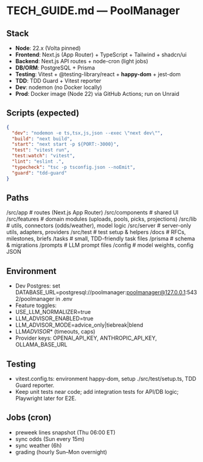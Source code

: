 # TECH_GUIDE.md — PoolManager

## Stack

- **Node**: 22.x (Volta pinned)
- **Frontend**: Next.js (App Router) + TypeScript + Tailwind + shadcn/ui
- **Backend**: Next.js API routes + node-cron (light jobs)
- **DB/ORM**: PostgreSQL + Prisma
- **Testing**: Vitest + @testing-library/react + **happy-dom** + jest-dom
- **TDD**: TDD Guard + Vitest reporter
- **Dev**: nodemon (no Docker locally)
- **Prod**: Docker image (Node 22) via GitHub Actions; run on Unraid

## Scripts (expected)

```json
{
  "dev": "nodemon -e ts,tsx,js,json --exec \"next dev\"",
  "build": "next build",
  "start": "next start -p ${PORT:-3000}",
  "test": "vitest run",
  "test:watch": "vitest",
  "lint": "eslint .",
  "typecheck": "tsc -p tsconfig.json --noEmit",
  "guard": "tdd-guard"
}
```

## Paths

/src/app # routes (Next.js App Router)
/src/components # shared UI
/src/features # domain modules (uploads, pools, picks, projections)
/src/lib # utils, connectors (odds/weather), model logic
/src/server # server-only utils, adapters, providers
/src/test # test setup & helpers
/docs # RFCs, milestones, briefs
/tasks # small, TDD-friendly task files
/prisma # schema & migrations
/prompts # LLM prompt files
/config # model weights, config JSON

## Environment

- Dev Postgres: set DATABASE_URL=postgresql://poolmanager:poolmanager@127.0.0.1:5432/poolmanager in .env
- Feature toggles:
- USE_LLM_NORMALIZER=true
- LLM_ADVISOR_ENABLED=true
- LLM_ADVISOR_MODE=advice_only|tiebreak|blend
- LLM*ADVISOR*\* (timeouts, caps)
- Provider keys: OPENAI_API_KEY, ANTHROPIC_API_KEY, OLLAMA_BASE_URL

## Testing

- vitest.config.ts: environment happy-dom, setup ./src/test/setup.ts, TDD Guard reporter.
- Keep unit tests near code; add integration tests for API/DB logic; Playwright later for E2E.

## Jobs (cron)

- preweek lines snapshot (Thu 06:00 ET)
- sync odds (Sun every 15m)
- sync weather (6h)
- grading (hourly Sun–Mon overnight)
